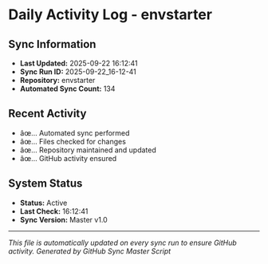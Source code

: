 ﻿# Daily Activity Log - envstarter

## Sync Information
- **Last Updated:** 2025-09-22 16:12:41
- **Sync Run ID:** 2025-09-22_16-12-41
- **Repository:** envstarter
- **Automated Sync Count:** 134

## Recent Activity
- âœ… Automated sync performed
- âœ… Files checked for changes
- âœ… Repository maintained and updated
- âœ… GitHub activity ensured

## System Status
- **Status:** Active
- **Last Check:** 16:12:41
- **Sync Version:** Master v1.0

---
*This file is automatically updated on every sync run to ensure GitHub activity.*
*Generated by GitHub Sync Master Script*
